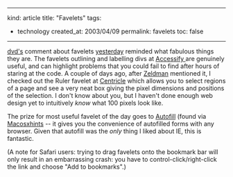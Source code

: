 -----
kind: article
title: "Favelets"
tags:
- technology
created_at: 2003/04/09
permalink: favelets
toc: false
-----

<p><a href="http://www.fuddland.org.uk/blog/">dvd's</a> comment about favelets <a href="http://www.rousette.org.uk/mt-static/blog/archives/000237.html">yesterday</a> reminded what fabulous things they are. The favelets outlining and labelling divs at <a href="http://www.accessify.com/tools-and-wizards/accessibility-checking-favelets.asp">Accessify </a> are genuinely useful, and can highlight problems that you could fail to find after hours of staring at the code. A couple of days ago, after <a href="http://www.zeldman.com">Zeldman</a> mentioned it, I checked out the Ruler favelet at <a href="http://www.centricle.com/tools/favelets/">Centricle</a> which allows you to select regions of a page and see a very neat box giving the pixel dimensions and positions of the selection. I don't know about you, but I haven't done enough web design yet to intuitively <em>know</em> what 100 pixels look like.</p>

<p>The prize for most useful favelet of the day goes to <a href="http://www.efritz.net/PseudoAutoFill.html">Autofill</a> (found via <a href="http://www.macosxhints.com/article.php?story=20030406104324521">Macosxhints</a> -- it gives you the convenience of autofilled forms with any browser. Given that autofill was the <em>only</em> thing I liked about IE, this is fantastic.</p>

<p>(A note for Safari users: trying to drag favelets onto the bookmark bar will only result in an embarrassing crash: you have to control-click/right-click the link and choose "Add to bookmarks".)</p>



